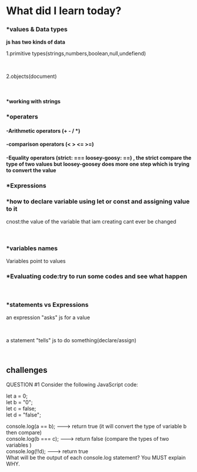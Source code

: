 <h1>What did I learn today?</h1>
<h3>*values & Data types </h3>
<p><strong>js has two kinds of data </strong></p> 
<p>1.primitive types(strings,numbers,boolean,null,undefiend)</p> </br>
<p>2.objects(document)</p> </br>
<h4>*working with strings</h4>
<h3>*operaters</h3>
<h4>-Arithmetic operators (+ - / *)</h4>
<h4>-comparison operators (< > <= >=)</h4>
<h4>-Equality operators (strict: ===  loosey-goosy: ==) , the strict compare the type of two values but loosey-goosey does more one step which is trying to convert the value</h4>
<h3>*Expressions</h3>
<h3>*how to declare variable using let or const and assigning value to it </h3>
<p>cnost:the value of the variable that iam creating cant ever be changed </p> </br>
<h3>*variables names </h3>
<p>Variables point to values </p>
<h3>*Evaluating code:try to run some codes and see what happen</h3> </br>
<h3>*statements vs Expressions </h3>
<p>an expression "asks" js for a value</p> </br>
<p>a statement "tells" js to do something(declare/assign)</p> </br>
<h2>challenges</h2>
<div>
QUESTION #1
Consider the following JavaScript code:

let a = 0;  </br>
let b = "0";  </br>
let c = false;  </br>
let d = "false";  </br>

console.log(a == b);  ---> return true (it will convert the type of variable b then compare)  </br>
console.log(b === c); ---> return false (compare the types of two variables )  </br>
console.log(!!d);     ---> return true  </br>
What will be the output of each console.log statement? You MUST explain WHY. </br>
</div>

